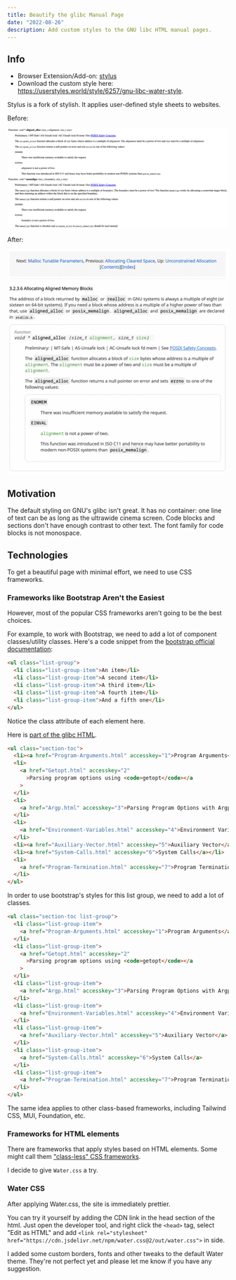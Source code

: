 ```yaml
---
title: Beautify the glibc Manual Page
date: "2022-08-26"
description: Add custom styles to the GNU libc HTML manual pages.
---
```


## Info

- Browser Extension/Add-on: [stylus](https://github.com/openstyles/stylus/)
- Download the custom style here: https://userstyles.world/style/6257/gnu-libc-water-style.

Stylus is a fork of stylish. It applies user-defined style sheets to websites.

Before:

![Picture before applying the styles](./screenshot-before.png)

After:

![Picture after applying the styles](./screenshot-after.png)

## Motivation

The default styling on GNU's glibc isn't great.
It has no container: one line of text can be as long as
the ultrawide cinema screen.
Code blocks and sections don't have enough contrast to other text.
The font family for code blocks is not monospace.

## Technologies

To get a beautiful page with minimal effort, we need to use CSS frameworks.

### Frameworks like Bootstrap Aren't the Easiest

However, most of the popular CSS frameworks aren't going to be the best choices.

For example, to work with Bootstrap, we need to add a lot of
component classes/utility classes.
Here's a code snippet from the [bootstrap official documentation](https://getbootstrap.com/docs/5.2/components/list-group/#basic-example):

```html
<ul class="list-group">
  <li class="list-group-item">An item</li>
  <li class="list-group-item">A second item</li>
  <li class="list-group-item">A third item</li>
  <li class="list-group-item">A fourth item</li>
  <li class="list-group-item">And a fifth one</li>
</ul>
```

Notice the class attribute of each element here.

Here is [part of the glibc HTML](./https://www.gnu.org/software/libc/manual/html_node/Program-Basics.html).

```html
<ul class="section-toc">
  <li><a href="Program-Arguments.html" accesskey="1">Program Arguments</a></li>
  <li>
    <a href="Getopt.html" accesskey="2"
      >Parsing program options using <code>getopt</code></a
    >
  </li>
  <li>
    <a href="Argp.html" accesskey="3">Parsing Program Options with Argp</a>
  </li>
  <li>
    <a href="Environment-Variables.html" accesskey="4">Environment Variables</a>
  </li>
  <li><a href="Auxiliary-Vector.html" accesskey="5">Auxiliary Vector</a></li>
  <li><a href="System-Calls.html" accesskey="6">System Calls</a></li>
  <li>
    <a href="Program-Termination.html" accesskey="7">Program Termination</a>
  </li>
</ul>
```

In order to use bootstrap's styles for this list group, we need to add a lot of classes.

```html
<ul class="section-toc list-group">
  <li class="list-group-item">
    <a href="Program-Arguments.html" accesskey="1">Program Arguments</a>
  </li>
  <li class="list-group-item">
    <a href="Getopt.html" accesskey="2"
      >Parsing program options using <code>getopt</code></a
    >
  </li>
  <li class="list-group-item">
    <a href="Argp.html" accesskey="3">Parsing Program Options with Argp</a>
  </li>
  <li class="list-group-item">
    <a href="Environment-Variables.html" accesskey="4">Environment Variables</a>
  </li>
  <li class="list-group-item">
    <a href="Auxiliary-Vector.html" accesskey="5">Auxiliary Vector</a>
  </li>
  <li class="list-group-item">
    <a href="System-Calls.html" accesskey="6">System Calls</a>
  </li>
  <li class="list-group-item">
    <a href="Program-Termination.html" accesskey="7">Program Termination</a>
  </li>
</ul>
```

The same idea applies to other class-based frameworks, including
Tailwind CSS, MUI, Foundation, etc.

### Frameworks for HTML elements

There are frameworks that apply styles based on HTML elements.
Some might call them ["class-less" CSS frameworks](https://github.com/troxler/awesome-css-frameworks#class-less).

I decide to give `Water.css` a try.

### Water CSS

After applying Water.css, the site is immediately prettier.

You can try it yourself by adding the CDN link in the head section of the html.
Just open the developer tool, and right click the `<head>` tag, select
"Edit as HTML" and add `<link rel="stylesheet" href="https://cdn.jsdelivr.net/npm/water.css@2/out/water.css">` in side.

I added some custom borders, fonts and other tweaks to the default Water theme.
They're not perfect yet and please let me know if you have any suggestion.


